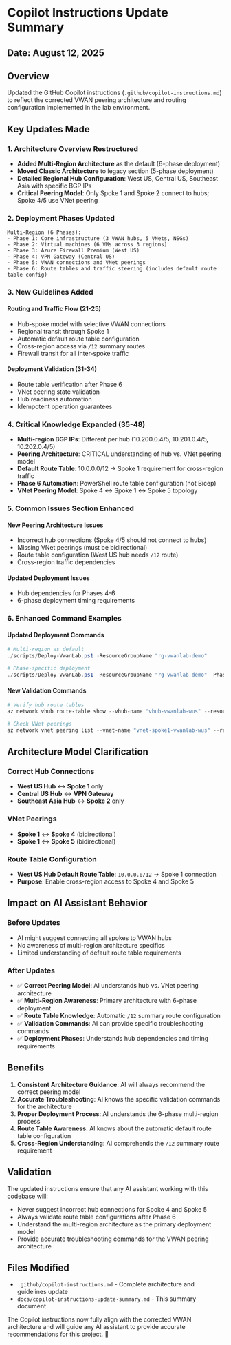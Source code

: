 # Copilot Instructions Update Summary

## Date: August 12, 2025

## Overview
Updated the GitHub Copilot instructions (`.github/copilot-instructions.md`) to reflect the corrected VWAN peering architecture and routing configuration implemented in the lab environment.

## Key Updates Made

### 1. **Architecture Overview Restructured**
- **Added Multi-Region Architecture** as the default (6-phase deployment)
- **Moved Classic Architecture** to legacy section (5-phase deployment)
- **Detailed Regional Hub Configuration**: West US, Central US, Southeast Asia with specific BGP IPs
- **Critical Peering Model**: Only Spoke 1 and Spoke 2 connect to hubs; Spoke 4/5 use VNet peering

### 2. **Deployment Phases Updated**
```
Multi-Region (6 Phases):
- Phase 1: Core infrastructure (3 VWAN hubs, 5 VNets, NSGs)
- Phase 2: Virtual machines (6 VMs across 3 regions)
- Phase 3: Azure Firewall Premium (West US)
- Phase 4: VPN Gateway (Central US)
- Phase 5: VWAN connections and VNet peerings
- Phase 6: Route tables and traffic steering (includes default route table config)
```

### 3. **New Guidelines Added**

#### **Routing and Traffic Flow (21-25)**
- Hub-spoke model with selective VWAN connections
- Regional transit through Spoke 1
- Automatic default route table configuration
- Cross-region access via `/12` summary routes
- Firewall transit for all inter-spoke traffic

#### **Deployment Validation (31-34)**
- Route table verification after Phase 6
- VNet peering state validation
- Hub readiness automation
- Idempotent operation guarantees

### 4. **Critical Knowledge Expanded (35-48)**
- **Multi-region BGP IPs**: Different per hub (10.200.0.4/5, 10.201.0.4/5, 10.202.0.4/5)
- **Peering Architecture**: CRITICAL understanding of hub vs. VNet peering model
- **Default Route Table**: 10.0.0.0/12 → Spoke 1 requirement for cross-region traffic
- **Phase 6 Automation**: PowerShell route table configuration (not Bicep)
- **VNet Peering Model**: Spoke 4 ↔ Spoke 1 ↔ Spoke 5 topology

### 5. **Common Issues Section Enhanced**

#### **New Peering Architecture Issues**
- Incorrect hub connections (Spoke 4/5 should not connect to hubs)
- Missing VNet peerings (must be bidirectional)
- Route table configuration (West US hub needs `/12` route)
- Cross-region traffic dependencies

#### **Updated Deployment Issues**
- Hub dependencies for Phases 4-6
- 6-phase deployment timing requirements

### 6. **Enhanced Command Examples**

#### **Updated Deployment Commands**
```powershell
# Multi-region as default
./scripts/Deploy-VwanLab.ps1 -ResourceGroupName "rg-vwanlab-demo"

# Phase-specific deployment
./scripts/Deploy-VwanLab.ps1 -ResourceGroupName "rg-vwanlab-demo" -Phase 6
```

#### **New Validation Commands**
```powershell
# Verify hub route tables
az network vhub route-table show --vhub-name "vhub-vwanlab-wus" --resource-group "rg-vwanlab-demo" --name "defaultRouteTable" --query "routes" --output table

# Check VNet peerings
az network vnet peering list --vnet-name "vnet-spoke1-vwanlab-wus" --resource-group "rg-vwanlab-demo" --query "[?contains(name, 'spoke')].{Name:name, RemoteVNet:remoteVirtualNetwork.id, State:peeringState}" --output table
```

## Architecture Model Clarification

### **Correct Hub Connections**
- **West US Hub** ↔ **Spoke 1** only
- **Central US Hub** ↔ **VPN Gateway**
- **Southeast Asia Hub** ↔ **Spoke 2** only

### **VNet Peerings**
- **Spoke 1** ↔ **Spoke 4** (bidirectional)
- **Spoke 1** ↔ **Spoke 5** (bidirectional)

### **Route Table Configuration**
- **West US Hub Default Route Table**: `10.0.0.0/12` → Spoke 1 connection
- **Purpose**: Enable cross-region access to Spoke 4 and Spoke 5

## Impact on AI Assistant Behavior

### **Before Updates**
- AI might suggest connecting all spokes to VWAN hubs
- No awareness of multi-region architecture specifics
- Limited understanding of default route table requirements

### **After Updates**
- ✅ **Correct Peering Model**: AI understands hub vs. VNet peering architecture
- ✅ **Multi-Region Awareness**: Primary architecture with 6-phase deployment
- ✅ **Route Table Knowledge**: Automatic `/12` summary route configuration
- ✅ **Validation Commands**: AI can provide specific troubleshooting commands
- ✅ **Deployment Phases**: Understands hub dependencies and timing requirements

## Benefits

1. **Consistent Architecture Guidance**: AI will always recommend the correct peering model
2. **Accurate Troubleshooting**: AI knows the specific validation commands for the architecture
3. **Proper Deployment Process**: AI understands the 6-phase multi-region process
4. **Route Table Awareness**: AI knows about the automatic default route table configuration
5. **Cross-Region Understanding**: AI comprehends the `/12` summary route requirement

## Validation

The updated instructions ensure that any AI assistant working with this codebase will:
- Never suggest incorrect hub connections for Spoke 4 and Spoke 5
- Always validate route table configurations after Phase 6
- Understand the multi-region architecture as the primary deployment model
- Provide accurate troubleshooting commands for the VWAN peering architecture

## Files Modified

- `.github/copilot-instructions.md` - Complete architecture and guidelines update
- `docs/copilot-instructions-update-summary.md` - This summary document

The Copilot instructions now fully align with the corrected VWAN architecture and will guide any AI assistant to provide accurate recommendations for this project. 🎯
